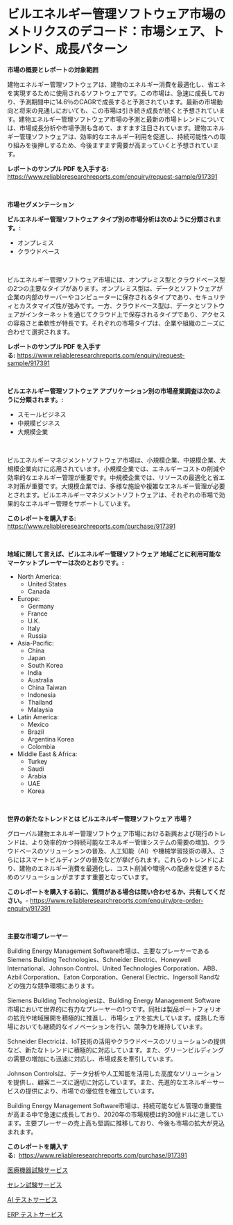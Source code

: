 <p><h1>ビルエネルギー管理ソフトウェア市場のメトリクスのデコード：市場シェア、トレンド、成長パターン</h1></p><p><strong>市場の概要とレポートの対象範囲</strong></p>
<p><p>建物エネルギー管理ソフトウェアは、建物のエネルギー消費を最適化し、省エネを実現するために使用されるソフトウェアです。この市場は、急速に成長しており、予測期間中に14.6％のCAGRで成長すると予測されています。最新の市場動向と将来の見通しにおいても、この市場は引き続き成長が続くと予想されています。建物エネルギー管理ソフトウェア市場の予測と最新の市場トレンドについては、市場成長分析や市場予測も含めて、ますます注目されています。建物エネルギー管理ソフトウェアは、効率的なエネルギー利用を促進し、持続可能性への取り組みを後押しするため、今後ますます需要が高まっていくと予想されています。</p></p>
<p><strong>レポートのサンプル PDF を入手する:</strong> <a href="https://www.reliableresearchreports.com/enquiry/request-sample/917391">https://www.reliableresearchreports.com/enquiry/request-sample/917391</a></p>
<p>&nbsp;</p>
<p><strong>市場セグメンテーション</strong></p>
<p><strong>ビルエネルギー管理ソフトウェア タイプ別の市場分析は次のように分類されます。:</strong></p>
<p><ul><li>オンプレミス</li><li>クラウドベース</li></ul></p>
<p>&nbsp;</p>
<p><p>ビルエネルギー管理ソフトウェア市場には、オンプレミス型とクラウドベース型の2つの主要なタイプがあります。オンプレミス型は、データとソフトウェアが企業の内部のサーバーやコンピューターに保存されるタイプであり、セキュリティとカスタマイズ性が強みです。一方、クラウドベース型は、データとソフトウェアがインターネットを通じてクラウド上で保存されるタイプであり、アクセスの容易さと柔軟性が特長です。それぞれの市場タイプは、企業や組織のニーズに合わせて選択されます。</p></p>
<p><strong>レポートのサンプル PDF を入手する:</strong>&nbsp;<a href="https://www.reliableresearchreports.com/enquiry/request-sample/917391">https://www.reliableresearchreports.com/enquiry/request-sample/917391</a></p>
<p>&nbsp;</p>
<p><strong> ビルエネルギー管理ソフトウェア アプリケーション別の市場産業調査は次のように分類されます。:</strong></p>
<p><ul><li>スモールビジネス</li><li>中規模ビジネス</li><li>大規模企業</li></ul></p>
<p>&nbsp;</p>
<p><p>ビルエネルギーマネジメントソフトウェア市場は、小規模企業、中規模企業、大規模企業向けに応用されています。小規模企業では、エネルギーコストの削減や効率的なエネルギー管理が重要です。中規模企業では、リソースの最適化と省エネ対策が重要です。大規模企業では、多様な施設や複雑なエネルギー管理が必要とされます。ビルエネルギーマネジメントソフトウェアは、それぞれの市場で効果的なエネルギー管理をサポートしています。</p></p>
<p><strong>このレポートを購入する:</strong>&nbsp; <a href="https://www.reliableresearchreports.com/purchase/917391">https://www.reliableresearchreports.com/purchase/917391</a></p>
<p>&nbsp;</p>
<p><strong>地域に関して言えば、ビルエネルギー管理ソフトウェア 地域ごとに利用可能なマーケットプレーヤーは次のとおりです。:</strong></p>
<p><ul>
    <li>
        North America:
        <ul>
            <li>United States</li>
            <li>Canada</li>
        </ul>
    </li>
    <li>
        Europe:
        <ul>
            <li>Germany</li>
            <li>France</li>
            <li>U.K.</li>
            <li>Italy</li>
            <li>Russia</li>
        </ul>
    </li>
    <li>
        Asia-Pacific:
        <ul>
            <li>China</li>
            <li>Japan</li>
            <li>South Korea</li>
            <li>India</li>
            <li>Australia</li>
            <li>China Taiwan</li>
            <li>Indonesia</li>
            <li>Thailand</li>
            <li>Malaysia</li>
        </ul>
    </li>
    <li>
        Latin America:
        <ul>
            <li>Mexico</li>
            <li>Brazil</li>
            <li>Argentina Korea</li>
            <li>Colombia</li>
        </ul>
    </li>
    <li>
        Middle East & Africa:
        <ul>
            <li>Turkey</li>
            <li>Saudi</li>
            <li>Arabia</li>
            <li>UAE</li>
            <li>Korea</li>
        </ul>
    </li>
    </ul></p>
<p>&nbsp;</p>
<p><strong>世界の新たなトレンドとは ビルエネルギー管理ソフトウェア 市場？</strong></p>
<p><p>グローバル建物エネルギー管理ソフトウェア市場における新興および現行のトレンドは、より効率的かつ持続可能なエネルギー管理システムの需要の増加、クラウドベースのソリューションの普及、人工知能（AI）や機械学習技術の導入、さらにはスマートビルディングの普及などが挙げられます。これらのトレンドにより、建物のエネルギー消費を最適化し、コスト削減や環境への配慮を促進するためのソリューションがますます重要となっています。</p></p>
<p><strong>このレポートを購入する前に、質問がある場合は問い合わせるか、共有してください。</strong>- <a href="https://www.reliableresearchreports.com/enquiry/pre-order-enquiry/917391">https://www.reliableresearchreports.com/enquiry/pre-order-enquiry/917391</a></p>
<p>&nbsp;</p>
<p><strong>主要な市場プレーヤー</strong></p>
<p><p>Building Energy Management Software市場は、主要なプレーヤーであるSiemens Building Technologies、Schneider Electric、Honeywell International、Johnson Control、United Technologies Corporation、ABB、Azbil Corporation、Eaton Corporation、General Electric、Ingersoll Randなどの強力な競争環境にあります。</p><p>Siemens Building Technologiesは、Building Energy Management Software市場において世界的に有力なプレーヤーの1つです。同社は製品ポートフォリオの拡充や地域展開を積極的に推進し、市場シェアを拡大しています。成熟した市場においても継続的なイノベーションを行い、競争力を維持しています。</p><p>Schneider Electricは、IoT技術の活用やクラウドベースのソリューションの提供など、新たなトレンドに積極的に対応しています。また、グリーンビルディングの需要の増加にも迅速に対応し、市場成長を牽引しています。</p><p>Johnson Controlsは、データ分析や人工知能を活用した高度なソリューションを提供し、顧客ニーズに適切に対応しています。また、先進的なエネルギーサービスの提供により、市場での優位性を確立しています。</p><p>Building Energy Management Software市場は、持続可能なビル管理の重要性が高まる中で急速に成長しており、2020年の市場規模は約30億ドルに達しています。主要プレーヤーの売上高も堅調に推移しており、今後も市場の拡大が見込まれます。</p></p>
<p><strong>このレポートを購入する:</strong>&nbsp;&nbsp;<a href="https://www.reliableresearchreports.com/purchase/917391">https://www.reliableresearchreports.com/purchase/917391</a></p>
<p><p><a href="https://github.com/mreklxf44233/Market-Research-Report-List-1/blob/main/9438806183315.md">医療機器試験サービス</a></p><p><a href="https://github.com/cbigkbh02719/Market-Research-Report-List-1/blob/main/8472540183314.md">セレン試験サービス</a></p><p><a href="https://github.com/cbigkbh02719/Market-Research-Report-List-1/blob/main/1674407183316.md">AI テストサービス</a></p><p><a href="https://github.com/mreklxf44233/Market-Research-Report-List-1/blob/main/3627896183313.md">ERP テストサービス</a></p></p>